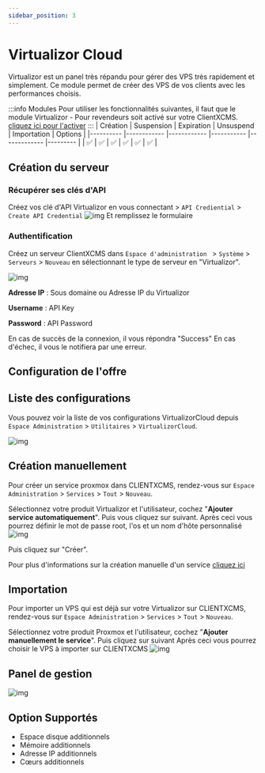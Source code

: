```yaml
---
sidebar_position: 3
---
```


# Virtualizor Cloud

Virtualizor est un panel très répandu pour gérer des VPS très rapidement et simplement. Ce module permet de créer des VPS de vos clients avec les performances choisis.

:::info Modules
Pour utiliser les fonctionnalités suivantes, il faut que le module Virtualizor - Pour revendeurs soit activé sur votre ClientXCMS. [cliquez ici pour l'activer](../)
:::
| Création 	| Suspension 	| Expiration 	| Unsuspend 	| Importation 	| Options 	|
|----------	|------------	|------------	|-----------	|-------------	|---------	|
|     ✅    	|      ✅     	|      ✅     	|     ✅     	|      ✅      	|    ✅    	|

## Création du serveur

### Récupérer ses clés d'API
Créez vos clé d'API Virtualizor en vous connectant > `API Crediential` > `Create API Credential`
![img](https://media.discordapp.net/attachments/475073153509490689/1041055765064073246/image.png)
Et remplissez le formulaire

### Authentification

Créez un serveur ClientXCMS dans `Espace d'administration ` > `Système` > `Serveurs` > `Nouveau` en sélectionnant le type de serveur en "Virtualizor".

![img](https://media.discordapp.net/attachments/475073153509490689/1041082255164051517/image.png)

**Adresse IP** : Sous domaine ou Adresse IP du Virtualizor

**Username** : API Key

**Password** : API Password

En cas de succès de la connexion, il vous répondra "Success"
En cas d'échec, il vous le notifiera par une erreur.
## Configuration de l'offre
## Liste des configurations

Vous pouvez voir la liste de vos configurations VirtualizorCloud depuis `Espace Administration` > `Utilitaires` > `VirtualizorCloud`.

![img](https://media.discordapp.net/attachments/475073153509490689/1041084031158210581/image.png?width=1440&height=231)
## Création manuellement

Pour créer un service proxmox dans CLIENTXCMS, rendez-vous sur `Espace Administration` > `Services` > `Tout` > `Nouveau`.

Sélectionnez votre produit Virtualizor et l'utilisateur, cochez "**Ajouter service automatiquement**". Puis vous cliquez sur suivant.
Après ceci vous pourrez définir le mot de passe root, l'os et un nom d'hôte personnalisé
![img](https://media.discordapp.net/attachments/475073153509490689/1041093908660240556/image.png)

Puis cliquez sur "Créer".

Pour plus d'informations sur la création manuelle d'un service [cliquez ici](../../store/services#création-de-service)


## Importation
Pour importer un VPS qui est déjà sur votre Virtualizor sur CLIENTXCMS, rendez-vous sur `Espace Administration` > `Services` > `Tout` > `Nouveau`.

Sélectionnez votre produit Proxmox et l'utilisateur, cochez "**Ajouter manuellement le service**". Puis cliquez sur suivant
Après ceci vous pourrez choisir le VPS à importer sur CLIENTXCMS
![img](https://media.discordapp.net/attachments/475073153509490689/1041094156208054353/image.png)
## Panel de gestion
![img](https://media.discordapp.net/attachments/475073153509490689/1041095492865638460/image.png?width=1440&height=437)

## Option Supportés
- Espace disque additionnels
- Mémoire additionnels
- Adresse IP additionnels
- Cœurs additionnels